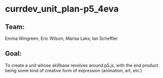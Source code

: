 # currdev_unit_plan-p5_4eva

## Team:
Emma Wingreen, Eric Wilson, Marisa Laks, Ian Scheffler

## Goal:
To create a unit whose skillbase revolves around p5.js, with the end product being some kind of creative form of expression (animation, art, etc.) 
